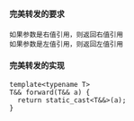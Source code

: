 #### 完美转发的要求
```
如果参数是右值引用，则返回右值引用
如果参数是左值引用，则返回左值引用
```

#### 完美转发的实现
```
template<typename T>
T&& forward(T&& a) {
  return static_cast<T&&>(a);
}
```
